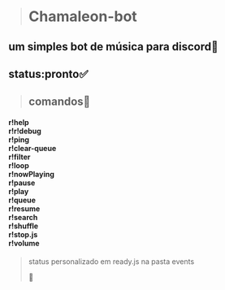 > <h1>Chamaleon-bot
<h2>um simples bot de música para discord🎵</h2>
</h1>

<h2>status:pronto✅</h2>

> <h2> comandos🔧 </h2>
 <h4>r!help <br>
 r!r!debug <br>
 r!ping <br>
 r!clear-queue <br>
 r!filter <br>
 r!loop<br>
 r!nowPlaying<br>
 r!pause<br>
 r!play<br>
 r!queue<br>
 r!resume<br>
 r!search<br>
 r!shuffle<br>
 r!stop.js<br>
 r!volume<br> </h4>

 > <p>status personalizado em ready.js na pasta events</p>📁
